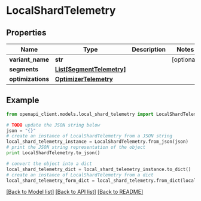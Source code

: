 # LocalShardTelemetry


## Properties
Name | Type | Description | Notes
------------ | ------------- | ------------- | -------------
**variant_name** | **str** |  | [optional] 
**segments** | [**List[SegmentTelemetry]**](SegmentTelemetry.md) |  | 
**optimizations** | [**OptimizerTelemetry**](OptimizerTelemetry.md) |  | 

## Example

```python
from openapi_client.models.local_shard_telemetry import LocalShardTelemetry

# TODO update the JSON string below
json = "{}"
# create an instance of LocalShardTelemetry from a JSON string
local_shard_telemetry_instance = LocalShardTelemetry.from_json(json)
# print the JSON string representation of the object
print LocalShardTelemetry.to_json()

# convert the object into a dict
local_shard_telemetry_dict = local_shard_telemetry_instance.to_dict()
# create an instance of LocalShardTelemetry from a dict
local_shard_telemetry_form_dict = local_shard_telemetry.from_dict(local_shard_telemetry_dict)
```
[[Back to Model list]](../README.md#documentation-for-models) [[Back to API list]](../README.md#documentation-for-api-endpoints) [[Back to README]](../README.md)


